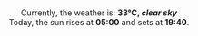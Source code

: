 <p  align="center"><br/>Currently, the weather is: <b> 33°C, <i>clear sky</i></b></br>Today, the sun rises at <b>05:00</b> and sets at <b>19:40</b>.</p>